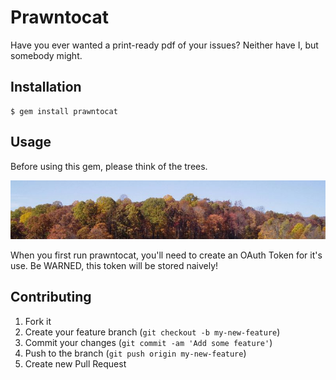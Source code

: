 # Prawntocat

Have you ever wanted a print-ready pdf of your issues? Neither have I, but
somebody might.

## Installation

    $ gem install prawntocat

## Usage

Before using this gem, please think of the trees.

![trees](/trees.jpg)

When you first run prawntocat, you'll need to create an OAuth Token for it's
use. Be WARNED, this token will be stored naively!

## Contributing

1. Fork it
2. Create your feature branch (`git checkout -b my-new-feature`)
3. Commit your changes (`git commit -am 'Add some feature'`)
4. Push to the branch (`git push origin my-new-feature`)
5. Create new Pull Request
